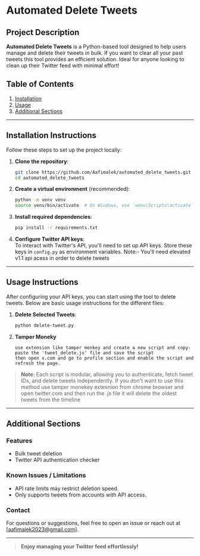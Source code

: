 # **Automated Delete Tweets**  

## **Project Description**  
**Automated Delete Tweets** is a Python-based tool designed to help users manage and delete their tweets in bulk. If you want to clear all your past tweets this tool provides an efficient solution. Ideal for anyone looking to clean up their Twitter feed with minimal effort!


## **Table of Contents**
1. [Installation](#installation)
2. [Usage](#usage)
3. [Additional Sections](#additional-sections)

---

## **Installation Instructions**  

Follow these steps to set up the project locally:

1. **Clone the repository**:
    ```bash
    git clone https://github.com/Aafimalek/automated_delete_tweets.git
    cd automated_delete_tweets
    ```

2. **Create a virtual environment** (recommended):
    ```bash
    python -m venv venv
    source venv/bin/activate  # On Windows, use `venv\Scripts\activate`
    ```

3. **Install required dependencies**:
    ```bash
    pip install -r requirements.txt
    ```

4. **Configure Twitter API keys**:  
   To interact with Twitter's API, you'll need to set up API keys. Store these keys in `config.py` as environment variables.
   Note:- You'll need elevated v1.1 api acess in order to delete tweets

---

## **Usage Instructions**

After configuring your API keys, you can start using the tool to delete tweets. Below are basic usage instructions for the different files:

1. **Delete Selected Tweets**:
    ```bash
    python delete-tweet.py
    ```

2. **Tamper Moneky**
   ```
   use extension like tamper monkey and create a new script and copy-paste the 'tweet_delete.js' file and save the script
   then open x.com and go to profile section and enable the script and refresh the page.
   ```

> **Note**: Each script is modular, allowing you to authenticate, fetch tweet IDs, and delete tweets independently.
> If you don't want to use this method use tamper monekey extesnion from chrome browser and open twitter.com and then run the .js file it will delete the oldest tweets from the timeline 

---

## **Additional Sections**

### **Features**  
- Bulk tweet deletion
- Twitter API authentication checker

### **Known Issues / Limitations**  
- API rate limits may restrict deletion speed.
- Only supports tweets from accounts with API access.

### **Contact**  
For questions or suggestions, feel free to open an issue or reach out at [aafimalek2023@gmail.com].

---

> **Enjoy managing your Twitter feed effortlessly!**
